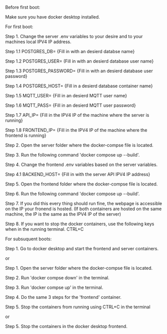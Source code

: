 Before first boot:

Make sure you have docker desktop installed.


For first boot:

Step 1. Change the server .env variables to your desire and to your machines local IPV4 IP address.

Step 1.1 POSTGRES_DB= {Fill in with an desierd databse name}

Step 1.2 POSTGRES_USER= (Fill in with an desierd database user name}

Step 1.3 POSTGRES_PASSWORD= {Fill in with an desierd database user password}

Step 1.4 POSTGRES_HOST= {Fill in a desierd database container name}

Step 1.5 MQTT_USER= {Fill in an desierd MQTT user name}

Step 1.6 MQTT_PASS= {Fill in an desierd MQTT user password}

Step 1.7 API_IP= {Fill in the IPV4 IP of the machine where the server is running}

Step 1.8 FRONTEND_IP= {Fill in the IPV4 IP of the machine where the frontend is running}

Step 2. Open the server folder where the docker-compse file is located.

Step 3. Run the following command 'docker compose up --build'.

Step 4. Change the frontend .env variables based on the server variables.

Step 4.1 BACKEND_HOST= {Fill in with the server API IPV4 IP address}

Step 5. Open the frontend folder where the docker-compse file is located.

Step 6. Run the following command 'docker compose up --build'. 

Step 7. If you did this every thing should run fine, the webpage is accessible on the IP your fronend is hosted. (If both containers are hosted on the same machine, the IP is the same as the IPV4 IP of the server)

Step 8. If you want to stop the docker containers, use the following keys when in the running terminal. CTRL+C


For subsuquent boots:

Step 1. Go to docker desktop and start the frontend and server containers.

or

Step 1. Open the server folder where the docker-compse file is located.

Step 2. Run 'docker compse down' in the terminal.

Step 3. Run 'docker compse up' in the terminal.

Step 4. Do the same 3 steps for the 'frontend' container.

Step 5. Stop the containers from running using CTRL+C in the terminal

or 

Step 5. Stop the containers in the docker desktop frontend.
